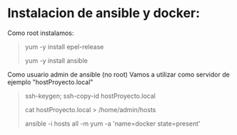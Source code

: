 # Instalacion de ansible y docker: 

Como root instalamos: 
>yum -y install epel-release
>
>yum -y install ansible

Como usuario admin de ansible (no root)
Vamos a utilizar como servidor de ejemplo "hostProyecto.local"
> ssh-keygen; ssh-copy-id hostProyecto.local
> 
> cat hostProyecto.local > /home/admin/hosts
> 
> ansible -i hosts all -m yum -a 'name=docker state=present'
